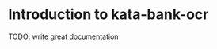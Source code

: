 # Introduction to kata-bank-ocr

TODO: write [great documentation](http://jacobian.org/writing/great-documentation/what-to-write/)
